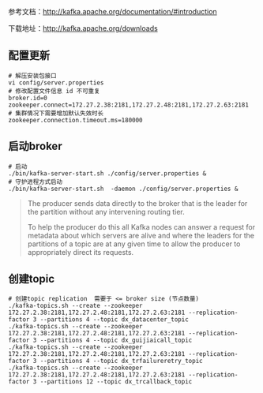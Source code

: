 参考文档：http://kafka.apache.org/documentation/#introduction

下载地址：http://kafka.apache.org/downloads

## 配置更新

```shell
# 解压安装包接口
vi config/server.properties 
# 修改配置文件信息 id 不可重复
broker.id=0
zookeeper.connect=172.27.2.38:2181,172.27.2.48:2181,172.27.2.63:2181
# 集群情况下需要增加默认失效时长
zookeeper.connection.timeout.ms=180000
```

## 启动broker

```shell
# 启动
./bin/kafka-server-start.sh ./config/server.properties &
# 守护进程方式启动
./bin/kafka-server-start.sh  -daemon ./config/server.properties &
```

> The producer sends data directly to the broker that is the leader for the partition without any intervening routing tier. 
>
> To help the producer do this all Kafka nodes can answer a request for metadata about which servers are alive and where the leaders for the partitions of a topic are at any given time to allow the producer to appropriately direct its requests.

## 创建topic

```shell
# 创建topic replication  需要于 <= broker size (节点数量)
./kafka-topics.sh --create --zookeeper 172.27.2.38:2181,172.27.2.48:2181,172.27.2.63:2181 --replication-factor 3 --partitions 4 --topic dx_datacenter_topic
./kafka-topics.sh --create --zookeeper 172.27.2.38:2181,172.27.2.48:2181,172.27.2.63:2181 --replication-factor 3 --partitions 4 --topic dx_guijiaicall_topic
./kafka-topics.sh --create --zookeeper 172.27.2.38:2181,172.27.2.48:2181,172.27.2.63:2181 --replication-factor 3 --partitions 4 --topic dx_trfailureretry_topic
./kafka-topics.sh --create --zookeeper 172.27.2.38:2181,172.27.2.48:2181,172.27.2.63:2181 --replication-factor 3 --partitions 12 --topic dx_trcallback_topic
```
